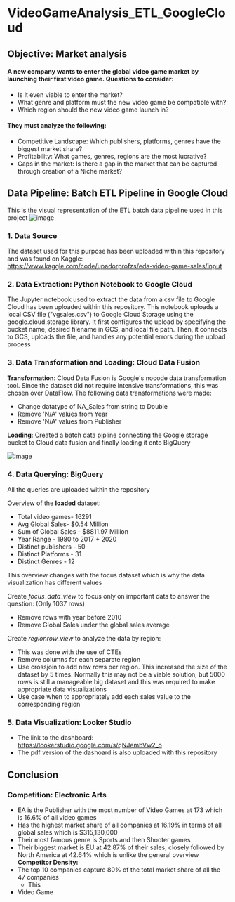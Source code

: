 # VideoGameAnalysis_ETL_GoogleCloud

## Objective: Market analysis
#### A new company wants to enter the global video game market by launching their first video game. Questions to consider:
- Is it even viable to enter the market? 
- What genre and platform must the new video game be compatible with? 
- Which region should the new video game launch in? 

#### They must analyze the following:
- Competitive Landscape: Which publishers, platforms, genres have the biggest market share?
- Profitability: What games, genres, regions are the most lucrative?
- Gaps in the market: Is there a gap in the market that can be captured through creation of a Niche market?

## Data Pipeline: Batch ETL Pipeline in Google Cloud

This is the visual representation of the ETL batch data pipeline used in this project
![image](https://github.com/user-attachments/assets/9aabacaf-3dce-42a7-b5b3-583103dec76b)
### 1.  Data Source
The dataset used for this purpose has been uploaded within this repository and was found on Kaggle: https://www.kaggle.com/code/upadorprofzs/eda-video-game-sales/input  

### 2. Data Extraction: Python Notebook to Google Cloud
The Jupyter notebook used to extract the data from a csv file to Google Cloud has been uploaded within this repository. This notebook uploads a local CSV file ("vgsales.csv") to Google Cloud Storage using the google.cloud.storage library. It first configures the upload by specifying the bucket name, desired filename in GCS, and local file path. Then, it connects to GCS, uploads the file, and handles any potential errors during the upload process

### 3. Data Transformation and Loading: Cloud Data Fusion
**Transformation**: Cloud Data Fusion is Google's nocode data transformation tool. Since the dataset did not require intensive transformations, this was chosen over DataFlow. The following data transformations were made:
- Change datatype of NA_Sales from string to Double
- Remove 'N/A' values from Year
- Remove 'N/A' values from Publisher
  
**Loading**: Created a batch data pipline connecting the Google storage bucket to Cloud data fusion and finally loading it onto BigQuery

![image](https://github.com/user-attachments/assets/596cc0f0-f755-437a-9b38-462c60f377f6)



### 4. Data Querying: BigQuery

All the queries are uploaded within the repository

Overview of the **loaded** dataset:
- Total video games-  16291
- Avg Global Sales- $0.54 Million
- Sum of Global Sales - $8811.97 Million
- Year Range - 1980 to 2017 + 2020
- Distinct publishers - 50
- Distinct Platforms - 31
- Distinct Genres - 12

This overview changes with the focus dataset which is why the data visualization has different values

Create *focus_data_view* to focus only on important data to answer the question: (Only 1037 rows)
- Remove rows with year before 2010
- Remove Global Sales under the global sales average

Create *regionrow_view* to analyze the data by region:
- This was done with the use of CTEs
- Remove columns for each separate region
- Use crossjoin to add new rows per region. This increased the size of the dataset by 5 times. Normally this may not be a viable solution, but 5000 rows is still a manageable big dataset and this was required to make appropriate data visualizations
- Use case when to appropriately add each sales value to the corresponding region


### 5. Data Visualization: Looker Studio
- The link to the dashboard: https://lookerstudio.google.com/s/qNJembVw2_o 
- The pdf version of the dashoard is also uploaded with this repository

## Conclusion
### Competition: **Electronic Arts**
- EA is the Publisher with the most number of Video Games at 173 which is 16.6% of all video games
- Has the highest market share of all companies at 16.19% in terms of all global sales which is $315,130,000
- Their most famous genre is Sports and then Shooter games
- Their biggest market is EU at 42.87% of their sales, closely followed by North America at 42.64% which is unlike the general overview
**Competitor Density:**
- The top 10 companies capture 80% of the total market share of all the 47 companies
    - This 
- Video Game 


